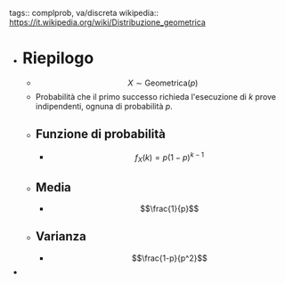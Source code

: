 tags:: complprob, va/discreta
wikipedia:: https://it.wikipedia.org/wiki/Distribuzione_geometrica

- # Riepilogo
	- $$X \sim \text{Geometrica}(p)$$
	- Probabilità che il primo successo richieda l'esecuzione di $k$ prove indipendenti, ognuna di probabilità $p$.
	- ## Funzione di probabilità
		- $$f_X(k) = p(1-p)^{k-1}$$
	- ## Media
		- $$\frac{1}{p}$$
	- ## Varianza
		- $$\frac{1-p}{p^2}$$
-
